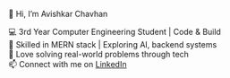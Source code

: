 👋 Hi, I’m  Avishkar Chavhan  

💻 3rd Year Computer Engineering Student | Code & Build  
🚀 Skilled in MERN stack | Exploring AI, backend systems  
🎯 Love solving real-world problems through tech   
📫 Connect with me on [LinkedIn](https://www.linkedin.com/in/your-linkedin-username](https://www.linkedin.com/in/avishkar-chavhan/))  


<!--
**AvishkarChavhan/AvishkarChavhan** is a ✨ _special_ ✨ repository because its `README.md` (this file) appears on your GitHub profile.

Here are some ideas to get you started:

- 🔭 I’m currently working on ...
- 🌱 I’m currently learning ...
- 👯 I’m looking to collaborate on ...
- 🤔 I’m looking for help with ...
- 💬 Ask me about ...
- 📫 How to reach me: ...
- 😄 Pronouns: ...
- ⚡ Fun fact: ...
-->
